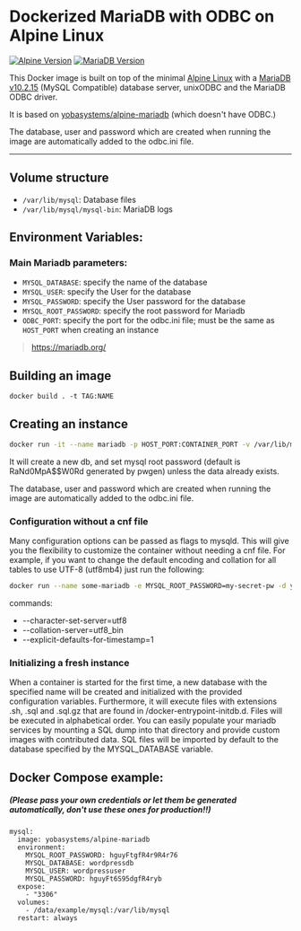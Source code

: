 # Dockerized MariaDB with ODBC  on Alpine Linux


[![Alpine Version](https://img.shields.io/badge/Alpine%20version-v3.8.1-green.svg?style=for-the-badge)](http://alpinelinux.org/)
[![MariaDB Version](https://img.shields.io/badge/Mariadb%20version-v10.2.15-green.svg?style=for-the-badge)](https://mariadb.org/)


This Docker image is built on top of the minimal [Alpine Linux](https://alpinelinux.org/) with a [MariaDB v10.2.15](https://mariadb.org/) (MySQL Compatible) database server, unixODBC and the MariaDB ODBC driver.

It is based on [yobasystems/alpine-mariadb](https://hub.docker.com/r/yobasystems/alpine-mariadb/) (which doesn't have ODBC.)

The database, user and password which are created when running the image are automatically added to the odbc.ini file.

----

## Volume structure

* `/var/lib/mysql`: Database files
* `/var/lib/mysql/mysql-bin`: MariaDB logs

## Environment Variables:

### Main Mariadb parameters:
* `MYSQL_DATABASE`: specify the name of the database
* `MYSQL_USER`: specify the User for the database
* `MYSQL_PASSWORD`: specify the User password for the database
* `MYSQL_ROOT_PASSWORD`: specify the root password for Mariadb
* `ODBC_PORT`: specify the port for the odbc.ini file; must be the same as `HOST_PORT` when creating an instance

> https://mariadb.org/

## Building an image

`docker build . -t TAG:NAME`

## Creating an instance


```bash
docker run -it --name mariadb -p HOST_PORT:CONTAINER_PORT -v /var/lib/mysql:/var/lib/mysql -e MYSQL_DATABASE=wordpressdb -e MYSQL_USER=wordpressuser -e MYSQL_PASSWORD=hguyFt6S95dgfR4ryb -e MYSQL_ROOT_PASSWORD=hguyFtgfR4r9R4r76 IMAGE_ID -e ODBC_PORT=3360

```

It will create a new db, and set mysql root password (default is RaNd0MpA$$W0Rd generated by pwgen) unless the data already exists.

The database, user and password which are created when running the image are automatically added to the odbc.ini file.

### Configuration without a cnf file
Many configuration options can be passed as flags to mysqld. This will give you the flexibility to customize the container without needing a cnf file. For example, if you want to change the default encoding and collation for all tables to use UTF-8 (utf8mb4) just run the following:

```bash
docker run --name some-mariadb -e MYSQL_ROOT_PASSWORD=my-secret-pw -d yobasystems/alpine-mariadb --character-set-server=utf8mb4 --collation-server=utf8mb4_unicode_ci
```

commands:
  - --character-set-server=utf8
  - --collation-server=utf8_bin
  - --explicit-defaults-for-timestamp=1

### Initializing a fresh instance
When a container is started for the first time, a new database with the specified name will be created and initialized with the provided configuration variables. Furthermore, it will execute files with extensions .sh, .sql and .sql.gz that are found in /docker-entrypoint-initdb.d. Files will be executed in alphabetical order. You can easily populate your mariadb services by mounting a SQL dump into that directory and provide custom images with contributed data. SQL files will be imported by default to the database specified by the MYSQL_DATABASE variable.


## Docker Compose example:

##### (Please pass your own credentials or let them be generated automatically, don't use these ones for production!!)

```yalm
mysql:
  image: yobasystems/alpine-mariadb
  environment:
    MYSQL_ROOT_PASSWORD: hguyFtgfR4r9R4r76
    MYSQL_DATABASE: wordpressdb
    MYSQL_USER: wordpressuser
    MYSQL_PASSWORD: hguyFt6S95dgfR4ryb
  expose:
    - "3306"
  volumes:
    - /data/example/mysql:/var/lib/mysql
  restart: always
```

